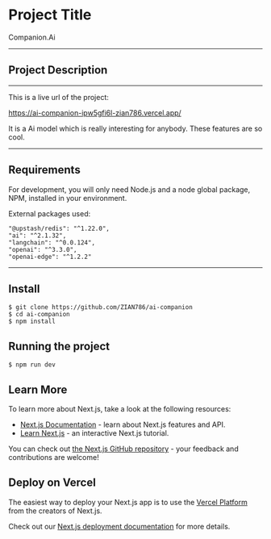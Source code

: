 # Project Title

Companion.Ai

---

## Project Description

---

This is a live url of the project:

https://ai-companion-ipw5gfi6l-zian786.vercel.app/

It is a Ai model which is really interesting for anybody. These features are so cool.

---

## Requirements

For development, you will only need Node.js and a node global package, NPM, installed in your environment.

External packages used:

    "@upstash/redis": "^1.22.0",
    "ai": "^2.1.32",
    "langchain": "^0.0.124",
    "openai": "^3.3.0",
    "openai-edge": "^1.2.2"

---

## Install

    $ git clone https://github.com/ZIAN786/ai-companion
    $ cd ai-companion
    $ npm install

## Running the project

    $ npm run dev

## Learn More

To learn more about Next.js, take a look at the following resources:

- [Next.js Documentation](https://nextjs.org/docs) - learn about Next.js features and API.
- [Learn Next.js](https://nextjs.org/learn) - an interactive Next.js tutorial.

You can check out [the Next.js GitHub repository](https://github.com/vercel/next.js/) - your feedback and contributions are welcome!

## Deploy on Vercel

The easiest way to deploy your Next.js app is to use the [Vercel Platform](https://vercel.com/new?utm_medium=default-template&filter=next.js&utm_source=create-next-app&utm_campaign=create-next-app-readme) from the creators of Next.js.

Check out our [Next.js deployment documentation](https://nextjs.org/docs/deployment) for more details.
